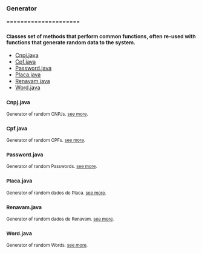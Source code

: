 ### Generator
=====================
### <sub>Classes set of methods that perform common functions, often re-used with functions that generate random data to the system.</sub>

- [Cnpj.java](#cnpjjava)
- [Cpf.java](#cpfjava)
- [Password.java](#passwordjava)
- [Placa.java](#placajava)
- [Renavam.java](#renavamjava)
- [Word.java](#wordjava)


### <sub>Cnpj.java</sub>
<sub>Generator of random CNPJs. [see more](https://github.com/albertocerqueira/java-utils/blob/master/src/main/java/com/java/generator/Cnpj.java "see more").</sub>
### <sub>Cpf.java</sub>
<sub>Generator of random CPFs. [see more](https://github.com/albertocerqueira/java-utils/blob/master/src/main/java/com/java/generator/Cpf.java "see more").</sub>
### <sub>Password.java</sub>
<sub>Generator of random Passwords. [see more](https://github.com/albertocerqueira/java-utils/blob/master/src/main/java/com/java/generator/Password.java "see more").</sub>
### <sub>Placa.java</sub>
<sub>Generator of random dados de Placa. [see more](https://github.com/albertocerqueira/java-utils/blob/master/src/main/java/com/java/generator/Placa.java "see more").</sub>
### <sub>Renavam.java</sub>
<sub>Generator of random dados de Renavam. [see more](https://github.com/albertocerqueira/java-utils/blob/master/src/main/java/com/java/generator/Renavam.java "see more").</sub>
### <sub>Word.java</sub>
<sub>Generator of random Words. [see more](https://github.com/albertocerqueira/java-utils/blob/master/src/main/java/com/java/generator/Word.java "see more").</sub>